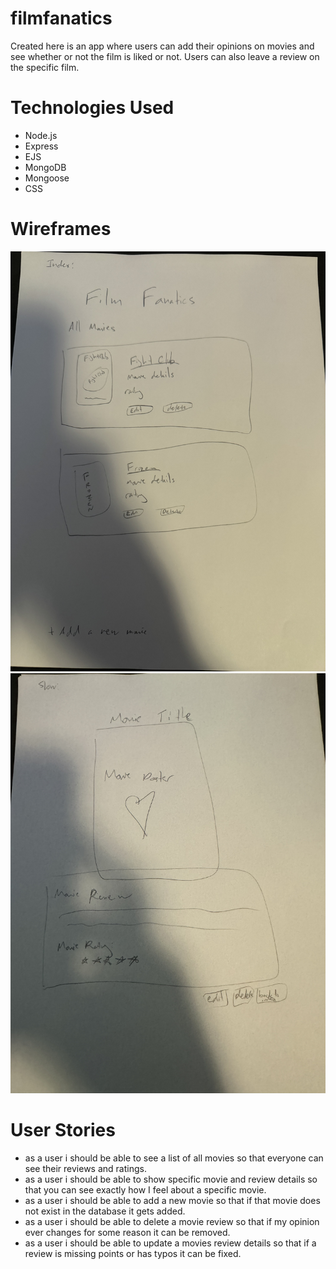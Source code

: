 # filmfanatics
Created here is an app where users can add their opinions on movies and see whether or not the film is liked or not. Users can also leave a review on the specific film.

# Technologies Used
- Node.js
- Express
- EJS
- MongoDB
- Mongoose
- CSS

# Wireframes
![Alt text](public/images/wireframe1.jpeg)
![Alt text](public/images/wireframe2.jpeg)

# User Stories
- as a user i should be able to see a list of all movies so that everyone can see their reviews and ratings.
- as a user i should be able to show specific movie and review details so that you can see exactly how I feel about a specific movie.
- as a user i should be able to add a new movie so that if that movie does not exist in the database it gets added.
- as a user i should be able to delete a movie review so that if my opinion ever changes for some reason it can be removed.
- as a user i should be able to update a movies review details so that if a review is missing points or has typos it can be fixed.